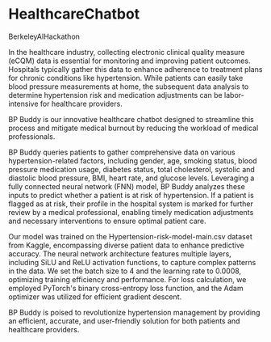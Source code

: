 # HealthcareChatbot
BerkeleyAIHackathon

In the healthcare industry, collecting electronic clinical quality measure (eCQM) data is essential for monitoring and improving patient outcomes. Hospitals typically gather this data to enhance adherence to treatment plans for chronic conditions like hypertension. While patients can easily take blood pressure measurements at home, the subsequent data analysis to determine hypertension risk and medication adjustments can be labor-intensive for healthcare providers.

BP Buddy is our innovative healthcare chatbot designed to streamline this process and mitigate medical burnout by reducing the workload of medical professionals.

BP Buddy queries patients to gather comprehensive data on various hypertension-related factors, including gender, age, smoking status, blood pressure medication usage, diabetes status, total cholesterol, systolic and diastolic blood pressure, BMI, heart rate, and glucose levels. Leveraging a fully connected neural network (FNN) model, BP Buddy analyzes these inputs to predict whether a patient is at risk of hypertension. If a patient is flagged as at risk, their profile in the hospital system is marked for further review by a medical professional, enabling timely medication adjustments and necessary interventions to ensure optimal patient care.

Our model was trained on the Hypertension-risk-model-main.csv dataset from Kaggle, encompassing diverse patient data to enhance predictive accuracy. The neural network architecture features multiple layers, including SiLU and ReLU activation functions, to capture complex patterns in the data. We set the batch size to 4 and the learning rate to 0.0008, optimizing training efficiency and performance. For loss calculation, we employed PyTorch's binary cross-entropy loss function, and the Adam optimizer was utilized for efficient gradient descent.

BP Buddy is poised to revolutionize hypertension management by providing an efficient, accurate, and user-friendly solution for both patients and healthcare providers.